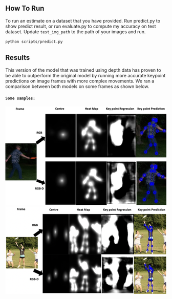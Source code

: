 ## How To Run
To run an estimate on a dataset that you have provided. Run predict.py to show predict result, or run evaluate.py to compute my accuracy on test dataset. Update `test_img_path` to the path of your images and run.

```bash
python scripts/predict.py
```

## Results
This version of the model that was trained using depth data has proven to be able to outperform the original model by running more accurate keypoint predictions on image frames with more complex movements. We ran a comparison between both models on some frames as shown below.
#### `Some samples: `

![throw](../data/imgs/Frisbee_throw.png)
![catch](../data/imgs/catch.png)
